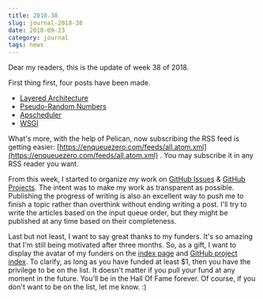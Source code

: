 ```yaml
---
title: 2018.38
slug: journal-2018-38
date: 2018-09-23
category: journal
tags: news
---
```


Dear my readers, this is the update of week 38 of 2018.

First thing first, four posts have been made.

* [Layered Architecture](https://enqueuezero.com/layered-architecture.html)
* [Pseudo-Random Numbers](https://enqueuezero.com/pseudo-random-numbers.html)
* [Apscheduler](https://enqueuezero.com/apscheduler.html)
* [WSGI](https://enqueuezero.com/wsgi.html)

What's more, with the help of Pelican, now subscribing the RSS feed is getting easier: [https://enqueuezero.com/feeds/all.atom.xml](https://enqueuezero.com/feeds/all.atom.xml) . You may subscribe it in any RSS reader you want.

From this week, I started to organize my work on [GitHub Issues](https://github.com/soasme/EnqueueZero/issues) & [GitHub Projects](https://github.com/soasme/EnqueueZero/projects/1). The intent was to make my work as transparent as possible. Publishing the progress of writing is also an excellent way to push me to finish a topic rather than overthink without ending writing a post. I'll try to write the articles based on the input queue order, but they might be published at any time based on their completeness.

Last but not least, I want to say great thanks to my funders. It's so amazing that I'm still being motivated after three months. So, as a gift, I want to display the avatar of my funders on the [index page](https://enqueuezero.com/) and [GitHub project index](https://github.com/soasme/EnqueueZero). To clarify, as long as you have funded at least $1, then you have the privilege to be on the list. It doesn't matter if you pull your fund at any moment in the future. You'll be in the Hall Of Fame forever. Of course, if you don't want to be on the list, let me know. :)


